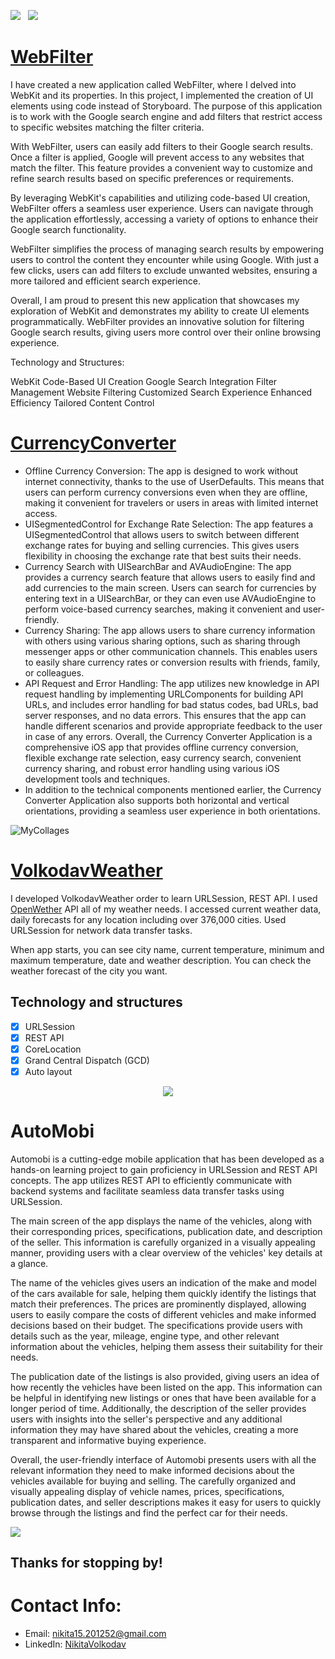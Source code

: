 <a href="mailto:nikita15.201252@gmail.comm"><img src="https://img.shields.io/badge/Email-Nikita-8056d5.svg?style=for-the-badge&logo=minutemailer&logoColor=white"></a>&nbsp;&nbsp;&nbsp;<a href="https://www.linkedin.com/in/nikitavolkodav/" target="_blank"><img src="https://img.shields.io/badge/LinkedIn-Nikita%20Volkodav-brightgreen?style=for-the-badge&logo=linkedin&logoColor=white" ></a>


 # [WebFilter](https://github.com/NikitaVolkodav/WebFilter) 

I have created a new application called WebFilter, where I delved into WebKit and its properties. In this project, I implemented the creation of UI elements using code instead of Storyboard. The purpose of this application is to work with the Google search engine and add filters that restrict access to specific websites matching the filter criteria.

With WebFilter, users can easily add filters to their Google search results. Once a filter is applied, Google will prevent access to any websites that match the filter. This feature provides a convenient way to customize and refine search results based on specific preferences or requirements.

By leveraging WebKit's capabilities and utilizing code-based UI creation, WebFilter offers a seamless user experience. Users can navigate through the application effortlessly, accessing a variety of options to enhance their Google search functionality.

WebFilter simplifies the process of managing search results by empowering users to control the content they encounter while using Google. With just a few clicks, users can add filters to exclude unwanted websites, ensuring a more tailored and efficient search experience.

Overall, I am proud to present this new application that showcases my exploration of WebKit and demonstrates my ability to create UI elements programmatically. WebFilter provides an innovative solution for filtering Google search results, giving users more control over their online browsing experience.

Technology and Structures:

WebKit
Code-Based UI Creation
Google Search Integration
Filter Management
Website Filtering
Customized Search Experience
Enhanced Efficiency
Tailored Content Control


 # [CurrencyConverter](https://github.com/NikitaVolkodav/CurrencyConvert) 

- Offline Currency Conversion: The app is designed to work without internet connectivity, thanks to the use of UserDefaults. This means that users can perform currency conversions even when they are offline, making it convenient for travelers or users in areas with limited internet access.
- UISegmentedControl for Exchange Rate Selection: The app features a UISegmentedControl that allows users to switch between different exchange rates for buying and selling currencies. This gives users flexibility in choosing the exchange rate that best suits their needs.
- Currency Search with UISearchBar and AVAudioEngine: The app provides a currency search feature that allows users to easily find and add currencies to the main screen. Users can search for currencies by entering text in a UISearchBar, or they can even use AVAudioEngine to perform voice-based currency searches, making it convenient and user-friendly.
- Currency Sharing: The app allows users to share currency information with others using various sharing options, such as sharing through messenger apps or other communication channels. This enables users to easily share currency rates or conversion results with friends, family, or colleagues.
- API Request and Error Handling: The app utilizes new knowledge in API request handling by implementing URLComponents for building API URLs, and includes error handling for bad status codes, bad URLs, bad server responses, and no data errors. This ensures that the app can handle different scenarios and provide appropriate feedback to the user in case of any errors.
Overall, the Currency Converter Application is a comprehensive iOS app that provides offline currency conversion, flexible exchange rate selection, easy currency search, convenient currency sharing, and robust error handling using various iOS development tools and techniques.
- In addition to the technical components mentioned earlier, the Currency Converter Application also supports both horizontal and vertical orientations, providing a seamless user experience in both orientations.

![MyCollages](https://user-images.githubusercontent.com/110492501/233805209-6ac08bf5-be9b-4824-a081-4e994b476d07.jpg)

# [VolkodavWeather](https://github.com/NikitaVolkodav/VolkodavWeather) 

I developed VolkodavWeather order to learn URLSession, REST API. I used [OpenWether](https://openweathermap.org/api) API all of my weather needs. I accessed current weather data, daily forecasts for any location including over 376,000 cities. Used URLSession for network data transfer tasks. 

When app starts, you can see city name, current temperature, minimum and maximum temperature, date and weather description. You can check the weather forecast of the city you want.

## Technology and structures
- [x] URLSession
- [X] REST API
- [x] CoreLocation
- [x] Grand Central Dispatch (GCD)
- [x] Auto layout

<p align="center">

<img src="https://user-images.githubusercontent.com/110492501/227772635-003d0850-c1c7-438e-9b67-accf209e535a.jpg">
  
  
  
  # AutoMobi

  Automobi is a cutting-edge mobile application that has been developed as a hands-on learning project to gain proficiency in URLSession and REST API concepts. The app utilizes REST API to efficiently communicate with backend systems and facilitate seamless data transfer tasks using URLSession.

The main screen of the app displays the name of the vehicles, along with their corresponding prices, specifications, publication date, and description of the seller. This information is carefully organized in a visually appealing manner, providing users with a clear overview of the vehicles' key details at a glance.

The name of the vehicles gives users an indication of the make and model of the cars available for sale, helping them quickly identify the listings that match their preferences. The prices are prominently displayed, allowing users to easily compare the costs of different vehicles and make informed decisions based on their budget. The specifications provide users with details such as the year, mileage, engine type, and other relevant information about the vehicles, helping them assess their suitability for their needs.

The publication date of the listings is also provided, giving users an idea of how recently the vehicles have been listed on the app. This information can be helpful in identifying new listings or ones that have been available for a longer period of time. Additionally, the description of the seller provides users with insights into the seller's perspective and any additional information they may have shared about the vehicles, creating a more transparent and informative buying experience.

Overall, the user-friendly interface of Automobi presents users with all the relevant information they need to make informed decisions about the vehicles available for buying and selling. The carefully organized and visually appealing display of vehicle names, prices, specifications, publication dates, and seller descriptions makes it easy for users to quickly browse through the listings and find the perfect car for their needs.

<img src="https://user-images.githubusercontent.com/110492501/227722779-9f13b60b-41e1-4094-a8bc-52732123eb61.jpg">

</p>



## Thanks for stopping by!

# Contact Info:

- Email: nikita15.201252@gmail.com
- LinkedIn: [NikitaVolkodav](https://www.linkedin.com/in/nikitavolkodav/)

